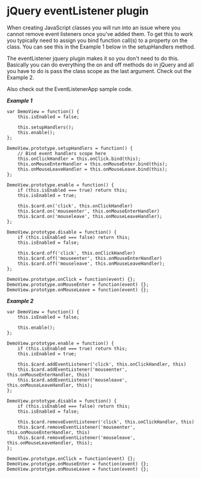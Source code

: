 jQuery eventListener plugin
===========================

When creating JavaScript classes you will run into an issue where you cannot remove event listeners once you've added them.
To get this to work you typically need to assign you bind function call(s) to a property on the class. You can see this in the Example 1 below in the setupHandlers method.

The eventListener jquery plugin makes it so you don't need to do this. Basically you can do everything the on and off methods do in jQuery and all you have to do is pass the class scope as the last argument. Check out the Example 2.

Also check out the EventListenerApp sample code.

___Example 1___

```
var DemoView = function() {
    this.isEnabled = false;

    this.setupHandlers();
    this.enable();
};

DemoView.prototype.setupHandlers = function() {
    // Bind event handlers scope here
    this.onClickHandler = this.onClick.bind(this);
    this.onMouseEnterHandler = this.onMouseEnter.bind(this);
    this.onMouseLeaveHandler = this.onMouseLeave.bind(this);
};

DemoView.prototype.enable = function() {
    if (this.isEnabled === true) return this;
    this.isEnabled = true;

    this.$card.on('click', this.onClickHandler)
    this.$card.on('mouseenter', this.onMouseEnterHandler)
    this.$card.on('mouseleave', this.onMouseLeaveHandler);
};

DemoView.prototype.disable = function() {
    if (this.isEnabled === false) return this;
    this.isEnabled = false;

    this.$card.off('click', this.onClickHandler)
    this.$card.off('mouseenter', this.onMouseEnterHandler)
    this.$card.off('mouseleave', this.onMouseLeaveHandler);
};

DemoView.prototype.onClick = function(event) {};
DemoView.prototype.onMouseEnter = function(event) {};
DemoView.prototype.onMouseLeave = function(event) {};
```


___Example 2___

```
var DemoView = function() {
    this.isEnabled = false;

    this.enable();
};

DemoView.prototype.enable = function() {
    if (this.isEnabled === true) return this;
    this.isEnabled = true;

    this.$card.addEventListener('click', this.onClickHandler, this)
    this.$card.addEventListener('mouseenter', this.onMouseEnterHandler, this)
    this.$card.addEventListener('mouseleave', this.onMouseLeaveHandler, this);
};

DemoView.prototype.disable = function() {
    if (this.isEnabled === false) return this;
    this.isEnabled = false;

    this.$card.removeEventListener('click', this.onClickHandler, this)
    this.$card.removeEventListener('mouseenter', this.onMouseEnterHandler, this)
    this.$card.removeEventListener('mouseleave', this.onMouseLeaveHandler, this);
};

DemoView.prototype.onClick = function(event) {};
DemoView.prototype.onMouseEnter = function(event) {};
DemoView.prototype.onMouseLeave = function(event) {};
```